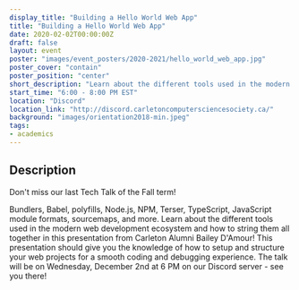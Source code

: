 ```yaml
---
display_title: "Building a Hello World Web App"
title: "Building a Hello World Web App"
date: 2020-02-02T00:00:00Z
draft: false
layout: event
poster: "images/event_posters/2020-2021/hello_world_web_app.jpg"
poster_cover: "contain"
poster_position: "center"
short_description: "Learn about the different tools used in the modern web development ecosystem and how to string them all together in this presentation from Carleton Alumni Bailey D'Amour!"
start_time: "6:00 - 8:00 PM EST"
location: "Discord"
location_link: "http://discord.carletoncomputersciencesociety.ca/"
background: "images/orientation2018-min.jpeg"
tags:
- academics
---
```


## Description

Don't miss our last Tech Talk of the Fall term! 

Bundlers, Babel, polyfills, Node.js, NPM, Terser, TypeScript, JavaScript module formats, sourcemaps, and more. Learn about the different tools used in the modern web development ecosystem and how to string them all together in this presentation from Carleton Alumni Bailey D'Amour! This presentation should give you the knowledge of how to setup and structure your web projects for a smooth coding and debugging experience. The talk will be on Wednesday, December 2nd at 6 PM on our Discord server - see you there!